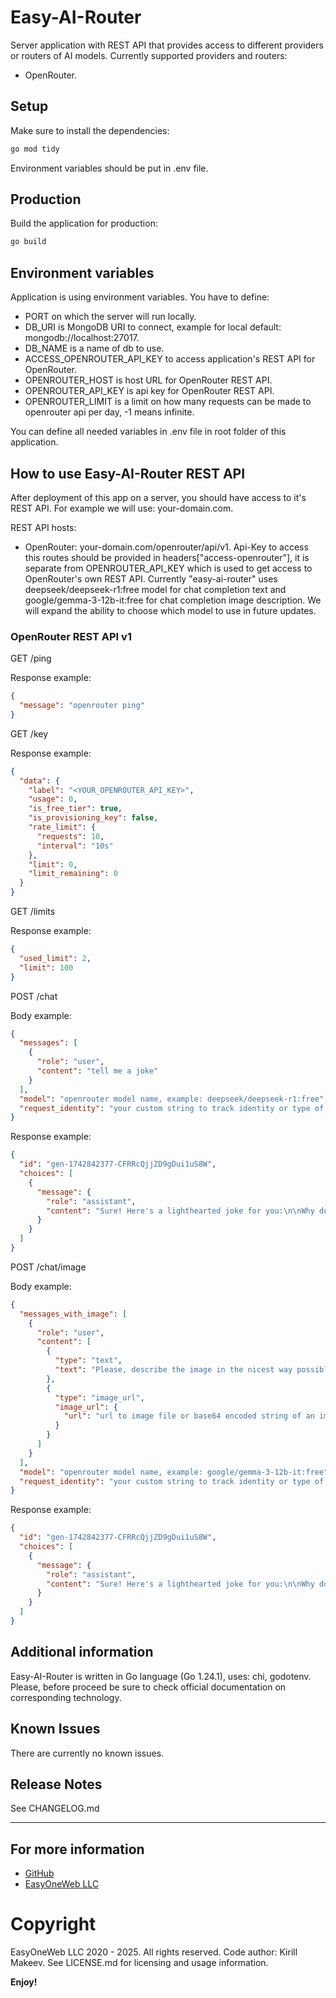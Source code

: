 # Easy-AI-Router

Server application with REST API that provides access to different providers or routers of AI models. Currently supported providers and routers: 
- OpenRouter.

## Setup

Make sure to install the dependencies:

```bash
go mod tidy
```

Environment variables should be put in .env file.

## Production

Build the application for production:

```bash
go build
```

## Environment variables

Application is using environment variables. You have to define:

- PORT on which the server will run locally.
- DB_URI is MongoDB URI to connect, example for local default: mongodb://localhost:27017.
- DB_NAME is a name of db to use.
- ACCESS_OPENROUTER_API_KEY to access application's REST API for OpenRouter.
- OPENROUTER_HOST is host URL for OpenRouter REST API.
- OPENROUTER_API_KEY is api key for OpenRouter REST API.
- OPENROUTER_LIMIT is a limit on how many requests can be made to openrouter api per day, -1 means infinite.

You can define all needed variables in .env file in root folder of this application.

## How to use Easy-AI-Router REST API

After deployment of this app on a server, you should have access to it's REST API. For example we will use: your-domain.com.

REST API hosts: 
- OpenRouter: your-domain.com/openrouter/api/v1. Api-Key to access this routes should be provided in headers["access-openrouter"], it is separate from OPENROUTER_API_KEY which is used to get access to OpenRouter's own REST API. Currently "easy-ai-router" uses deepseek/deepseek-r1:free model for chat completion text and google/gemma-3-12b-it:free for chat completion image description. We will expand the ability to choose which model to use in future updates.

### OpenRouter REST API v1

GET /ping

Response example:
```json
{
  "message": "openrouter ping"
}
```

GET /key

Response example:
```json
{
  "data": {
    "label": "<YOUR_OPENROUTER_API_KEY>",
    "usage": 0,
    "is_free_tier": true,
    "is_provisioning_key": false,
    "rate_limit": {
      "requests": 10,
      "interval": "10s"
    },
    "limit": 0,
    "limit_remaining": 0
  }
}
```

GET /limits

Response example:
```json
{
  "used_limit": 2,
  "limit": 100
}
```

POST /chat

Body example:
```json
{
  "messages": [
    {
      "role": "user",
      "content": "tell me a joke"
    }
  ],
  "model": "openrouter model name, example: deepseek/deepseek-r1:free",
  "request_identity": "your custom string to track identity or type of request"
}
```

Response example:
```json
{
  "id": "gen-1742842377-CFRRcQjjZD9gDui1uS8W",
  "choices": [
    {
      "message": {
        "role": "assistant",
        "content": "Sure! Here's a lighthearted joke for you:\n\nWhy don’t you ever see elephants hiding in trees?  \n*…Because they’re really good at it!* 🌳🐘  \n\n(Or if you’d prefer a groan-worthy pun):  \nWhat do you call a dog that can do magic?  \n*…A labracadabrador!* 🐕✨  \n\nLet me know if you need more laughs! 😄"
      }
    }
  ]
}
```

POST /chat/image

Body example:
```json
{
  "messages_with_image": [
    {
      "role": "user",
      "content": [
        {
          "type": "text",
          "text": "Please, describe the image in the nicest way possible"
        },
        {
          "type": "image_url",
          "image_url": {
            "url": "url to image file or base64 encoded string of an image itself"
          }
        }
      ]
    }
  ],
  "model": "openrouter model name, example: google/gemma-3-12b-it:free",
  "request_identity": "your custom string to track identity or type of request"
}
```

Response example:
```json
{
  "id": "gen-1742842377-CFRRcQjjZD9gDui1uS8W",
  "choices": [
    {
      "message": {
        "role": "assistant",
        "content": "Sure! Here's a lighthearted joke for you:\n\nWhy don’t you ever see elephants hiding in trees?  \n*…Because they’re really good at it!* 🌳🐘  \n\n(Or if you’d prefer a groan-worthy pun):  \nWhat do you call a dog that can do magic?  \n*…A labracadabrador!* 🐕✨  \n\nLet me know if you need more laughs! 😄"
      }
    }
  ]
}
```

## Additional information

Easy-AI-Router is written in Go language (Go 1.24.1), uses: chi, godotenv. Please, before proceed be sure to check official documentation on corresponding technology.

## Known Issues

There are currently no known issues.

## Release Notes

See CHANGELOG.md

---

## For more information

* [GitHub](https://github.com/easyoneweb/easy-ai-router)
* [EasyOneWeb LLC](https://easyoneweb.ru)

# Copyright

EasyOneWeb LLC 2020 - 2025. All rights reserved. Code author: Kirill Makeev. See LICENSE.md for licensing and usage information.

**Enjoy!**